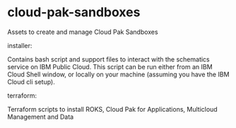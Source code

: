 # cloud-pak-sandboxes
Assets to create and manage Cloud Pak Sandboxes

installer: 

Contains bash script and support files to interact with the schematics service on IBM Public Cloud.  This script can be run either from an IBM Cloud Shell window, or locally on your machine (assuming you have the IBM Cloud cli setup).

terraform: 

Terraform scripts to install ROKS, Cloud Pak for Applications, Multicloud Management and Data


